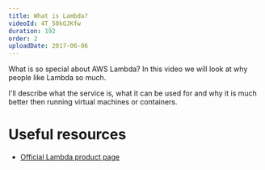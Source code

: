 ```yaml
---
title: What is Lambda?
videoId: 4T_50kGJKfw
duration: 192
order: 2
uploadDate: 2017-06-06
---
```


What is so special about AWS Lambda? In this video we will look at why people like Lambda so much.

I'll describe what the service is, what it can be used for and why it is much better then running virtual machines or containers.

# Useful resources
* <a href="https://aws.amazon.com/lambda/" target="_blank">Official Lambda product page</a>
